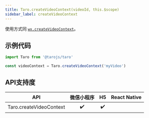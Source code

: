 ```yaml
---
title: Taro.createVideoContext(videoId, this.$scope)
sidebar_label: createVideoContext
---
```



使用方式同 [`wx.createVideoContext`](https://developers.weixin.qq.com/miniprogram/dev/api/wx.createVideoContext.html)。

## 示例代码

```jsx
import Taro from '@tarojs/taro'

const videoContext = Taro.createVideoContext('myVideo')
```



## API支持度


| API | 微信小程序 | H5 | React Native |
| :-: | :-: | :-: | :-: |
| Taro.createVideoContext | ✔️ | ✔️ |  |

